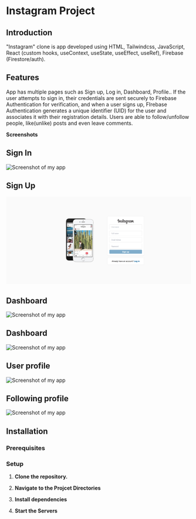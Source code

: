 # Instagram Project

## Introduction

"Instagram" clone is app developed using HTML, Tailwindcss, JavaScript, React (custom hooks, useContext,
useState, useEffect, useRef), Firebase (Firestore/auth).

## Features

App has multiple pages such as Sign up, Log in, Dashboard, Profile.. If the user attempts to sign in, their credentials are sent securely to Firebase Authentication for verification, and when a user signs up, FIrebase Authentication generates a unique identifier (UID) for the user and associates it with their registration details. Users are able to follow/unfollow people, like(unlike) posts and even leave comments.

**Screenshots**

## Sign In

![Screenshot of my app](../assets/signIn.jpg "Screenshot of My App")

## Sign Up

![Screenshot of my app](public/assets/signUp.jpg "Screenshot of My App")

## Dashboard

![Screenshot of my app](../assets/dashboard.jpg "Screenshot of My App")

## Dashboard

![Screenshot of my app](../assets/dashboard2.jpg "Screenshot of My App")

## User profile

![Screenshot of my app](../assets/user-profile.jpg "Screenshot of My App")

## Following profile

![Screenshot of my app](../assets/following-profile.jpg "Screenshot of My App")

## Installation

### Prerequisites

### Setup

1.  **Clone the repository.**

2.  **Navigate to the Projcet Directories**

3.  **Install dependencies**

4.  **Start the Servers**
